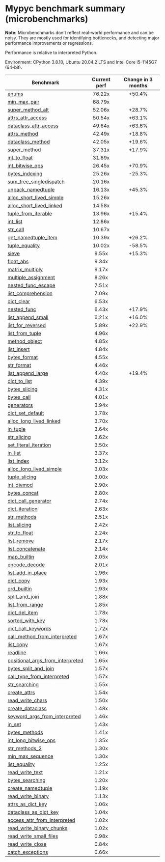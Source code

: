 # Mypyc benchmark summary (microbenchmarks)

**Note:** Microbenchmarks don't reflect real-world performance and can be noisy.
           They are mostly used for identifying bottlenecks, and detecting major performance
           improvements or regressions.

Performance is relative to interpreted Python.

Environment: CPython 3.8.10, Ubuntu 20.04.2 LTS and Intel Core i5-1145G7 (64-bit).

| Benchmark | Current perf | Change in 3 months |
| --- | :---: | :---: |
| [enums](benchmarks/enums.md) | 76.22x | +50.4% |
| [min_max_pair](benchmarks/min_max_pair.md) | 68.79x |  |
| [super_method_alt](benchmarks/super_method_alt.md) | 52.06x | +28.7% |
| [attrs_attr_access](benchmarks/attrs_attr_access.md) | 50.54x | +63.1% |
| [dataclass_attr_access](benchmarks/dataclass_attr_access.md) | 49.64x | +63.6% |
| [attrs_method](benchmarks/attrs_method.md) | 42.49x | +18.8% |
| [dataclass_method](benchmarks/dataclass_method.md) | 42.05x | +19.6% |
| [super_method](benchmarks/super_method.md) | 37.31x | +17.9% |
| [int_to_float](benchmarks/int_to_float.md) | 31.89x |  |
| [int_bitwise_ops](benchmarks/int_bitwise_ops.md) | 26.45x | +70.9% |
| [bytes_indexing](benchmarks/bytes_indexing.md) | 25.26x | -25.3% |
| [sum_tree_singledispatch](benchmarks/sum_tree_singledispatch.md) | 20.16x |  |
| [unpack_namedtuple](benchmarks/unpack_namedtuple.md) | 16.13x | +45.3% |
| [alloc_short_lived_simple](benchmarks/alloc_short_lived_simple.md) | 15.26x |  |
| [alloc_short_lived_linked](benchmarks/alloc_short_lived_linked.md) | 14.58x |  |
| [tuple_from_iterable](benchmarks/tuple_from_iterable.md) | 13.96x | +15.4% |
| [int_list](benchmarks/int_list.md) | 12.86x |  |
| [str_call](benchmarks/str_call.md) | 10.67x |  |
| [get_namedtuple_item](benchmarks/get_namedtuple_item.md) | 10.39x | +26.2% |
| [tuple_equality](benchmarks/tuple_equality.md) | 10.02x | -58.5% |
| [sieve](benchmarks/sieve.md) | 9.55x | +15.3% |
| [float_abs](benchmarks/float_abs.md) | 9.34x |  |
| [matrix_multiply](benchmarks/matrix_multiply.md) | 9.17x |  |
| [multiple_assignment](benchmarks/multiple_assignment.md) | 8.26x |  |
| [nested_func_escape](benchmarks/nested_func_escape.md) | 7.51x |  |
| [list_comprehension](benchmarks/list_comprehension.md) | 7.09x |  |
| [dict_clear](benchmarks/dict_clear.md) | 6.53x |  |
| [nested_func](benchmarks/nested_func.md) | 6.43x | +17.9% |
| [list_append_small](benchmarks/list_append_small.md) | 6.21x | +16.0% |
| [list_for_reversed](benchmarks/list_for_reversed.md) | 5.89x | +22.9% |
| [list_from_tuple](benchmarks/list_from_tuple.md) | 4.96x |  |
| [method_object](benchmarks/method_object.md) | 4.85x |  |
| [list_insert](benchmarks/list_insert.md) | 4.84x |  |
| [bytes_format](benchmarks/bytes_format.md) | 4.55x |  |
| [str_format](benchmarks/str_format.md) | 4.46x |  |
| [list_append_large](benchmarks/list_append_large.md) | 4.40x | +19.4% |
| [dict_to_list](benchmarks/dict_to_list.md) | 4.39x |  |
| [bytes_slicing](benchmarks/bytes_slicing.md) | 4.31x |  |
| [bytes_call](benchmarks/bytes_call.md) | 4.01x |  |
| [generators](benchmarks/generators.md) | 3.94x |  |
| [dict_set_default](benchmarks/dict_set_default.md) | 3.78x |  |
| [alloc_long_lived_linked](benchmarks/alloc_long_lived_linked.md) | 3.70x |  |
| [in_tuple](benchmarks/in_tuple.md) | 3.64x |  |
| [str_slicing](benchmarks/str_slicing.md) | 3.62x |  |
| [set_literal_iteration](benchmarks/set_literal_iteration.md) | 3.50x |  |
| [in_list](benchmarks/in_list.md) | 3.37x |  |
| [list_index](benchmarks/list_index.md) | 3.12x |  |
| [alloc_long_lived_simple](benchmarks/alloc_long_lived_simple.md) | 3.03x |  |
| [tuple_slicing](benchmarks/tuple_slicing.md) | 3.00x |  |
| [int_divmod](benchmarks/int_divmod.md) | 2.90x |  |
| [bytes_concat](benchmarks/bytes_concat.md) | 2.80x |  |
| [dict_call_generator](benchmarks/dict_call_generator.md) | 2.74x |  |
| [dict_iteration](benchmarks/dict_iteration.md) | 2.63x |  |
| [str_methods](benchmarks/str_methods.md) | 2.51x |  |
| [list_slicing](benchmarks/list_slicing.md) | 2.42x |  |
| [str_to_float](benchmarks/str_to_float.md) | 2.24x |  |
| [list_remove](benchmarks/list_remove.md) | 2.17x |  |
| [list_concatenate](benchmarks/list_concatenate.md) | 2.14x |  |
| [map_builtin](benchmarks/map_builtin.md) | 2.05x |  |
| [encode_decode](benchmarks/encode_decode.md) | 2.01x |  |
| [list_add_in_place](benchmarks/list_add_in_place.md) | 1.96x |  |
| [dict_copy](benchmarks/dict_copy.md) | 1.93x |  |
| [ord_builtin](benchmarks/ord_builtin.md) | 1.93x |  |
| [split_and_join](benchmarks/split_and_join.md) | 1.88x |  |
| [list_from_range](benchmarks/list_from_range.md) | 1.85x |  |
| [dict_del_item](benchmarks/dict_del_item.md) | 1.78x |  |
| [sorted_with_key](benchmarks/sorted_with_key.md) | 1.78x |  |
| [dict_call_keywords](benchmarks/dict_call_keywords.md) | 1.72x |  |
| [call_method_from_interpreted](benchmarks/call_method_from_interpreted.md) | 1.67x |  |
| [list_copy](benchmarks/list_copy.md) | 1.67x |  |
| [readline](benchmarks/readline.md) | 1.66x |  |
| [positional_args_from_interpreted](benchmarks/positional_args_from_interpreted.md) | 1.65x |  |
| [bytes_split_and_join](benchmarks/bytes_split_and_join.md) | 1.57x |  |
| [call_type_from_interpreted](benchmarks/call_type_from_interpreted.md) | 1.57x |  |
| [str_searching](benchmarks/str_searching.md) | 1.55x |  |
| [create_attrs](benchmarks/create_attrs.md) | 1.54x |  |
| [read_write_chars](benchmarks/read_write_chars.md) | 1.50x |  |
| [create_dataclass](benchmarks/create_dataclass.md) | 1.48x |  |
| [keyword_args_from_interpreted](benchmarks/keyword_args_from_interpreted.md) | 1.46x |  |
| [in_set](benchmarks/in_set.md) | 1.43x |  |
| [bytes_methods](benchmarks/bytes_methods.md) | 1.41x |  |
| [int_long_bitwise_ops](benchmarks/int_long_bitwise_ops.md) | 1.35x |  |
| [str_methods_2](benchmarks/str_methods_2.md) | 1.30x |  |
| [min_max_sequence](benchmarks/min_max_sequence.md) | 1.30x |  |
| [list_equality](benchmarks/list_equality.md) | 1.25x |  |
| [read_write_text](benchmarks/read_write_text.md) | 1.21x |  |
| [bytes_searching](benchmarks/bytes_searching.md) | 1.20x |  |
| [create_namedtuple](benchmarks/create_namedtuple.md) | 1.19x |  |
| [read_write_binary](benchmarks/read_write_binary.md) | 1.13x |  |
| [attrs_as_dict_key](benchmarks/attrs_as_dict_key.md) | 1.06x |  |
| [dataclass_as_dict_key](benchmarks/dataclass_as_dict_key.md) | 1.04x |  |
| [access_attr_from_interpreted](benchmarks/access_attr_from_interpreted.md) | 1.02x |  |
| [read_write_binary_chunks](benchmarks/read_write_binary_chunks.md) | 1.02x |  |
| [read_write_small_files](benchmarks/read_write_small_files.md) | 0.98x |  |
| [read_write_close](benchmarks/read_write_close.md) | 0.84x |  |
| [catch_exceptions](benchmarks/catch_exceptions.md) | 0.66x |  |
